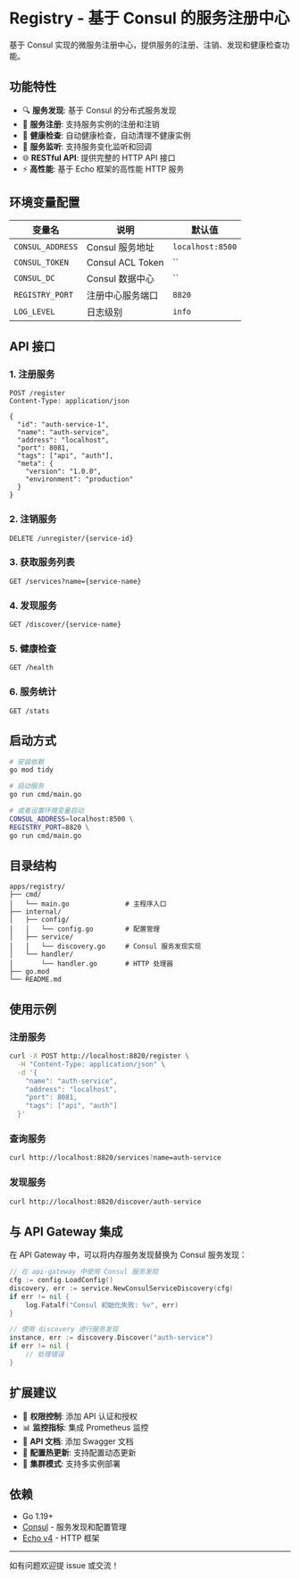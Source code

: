 # Registry - 基于 Consul 的服务注册中心

基于 Consul 实现的微服务注册中心，提供服务的注册、注销、发现和健康检查功能。

## 功能特性

- 🔍 **服务发现**: 基于 Consul 的分布式服务发现
- 📝 **服务注册**: 支持服务实例的注册和注销
- 🏥 **健康检查**: 自动健康检查，自动清理不健康实例
- 🔄 **服务监听**: 支持服务变化监听和回调
- 🌐 **RESTful API**: 提供完整的 HTTP API 接口
- ⚡ **高性能**: 基于 Echo 框架的高性能 HTTP 服务

## 环境变量配置

| 变量名           | 说明             | 默认值           |
| ---------------- | ---------------- | ---------------- |
| `CONSUL_ADDRESS` | Consul 服务地址  | `localhost:8500` |
| `CONSUL_TOKEN`   | Consul ACL Token | ``               |
| `CONSUL_DC`      | Consul 数据中心  | ``               |
| `REGISTRY_PORT`  | 注册中心服务端口 | `8820`           |
| `LOG_LEVEL`      | 日志级别         | `info`           |

## API 接口

### 1. 注册服务

```http
POST /register
Content-Type: application/json

{
  "id": "auth-service-1",
  "name": "auth-service",
  "address": "localhost",
  "port": 8081,
  "tags": ["api", "auth"],
  "meta": {
    "version": "1.0.0",
    "environment": "production"
  }
}
```

### 2. 注销服务

```http
DELETE /unregister/{service-id}
```

### 3. 获取服务列表

```http
GET /services?name={service-name}
```

### 4. 发现服务

```http
GET /discover/{service-name}
```

### 5. 健康检查

```http
GET /health
```

### 6. 服务统计

```http
GET /stats
```

## 启动方式

```bash
# 安装依赖
go mod tidy

# 启动服务
go run cmd/main.go

# 或者设置环境变量启动
CONSUL_ADDRESS=localhost:8500 \
REGISTRY_PORT=8820 \
go run cmd/main.go
```

## 目录结构

```
apps/registry/
├── cmd/
│   └── main.go              # 主程序入口
├── internal/
│   ├── config/
│   │   └── config.go        # 配置管理
│   ├── service/
│   │   └── discovery.go     # Consul 服务发现实现
│   └── handler/
│       └── handler.go       # HTTP 处理器
├── go.mod
└── README.md
```

## 使用示例

### 注册服务

```bash
curl -X POST http://localhost:8820/register \
  -H "Content-Type: application/json" \
  -d '{
    "name": "auth-service",
    "address": "localhost",
    "port": 8081,
    "tags": ["api", "auth"]
  }'
```

### 查询服务

```bash
curl http://localhost:8820/services?name=auth-service
```

### 发现服务

```bash
curl http://localhost:8820/discover/auth-service
```

## 与 API Gateway 集成

在 API Gateway 中，可以将内存服务发现替换为 Consul 服务发现：

```go
// 在 api-gateway 中使用 Consul 服务发现
cfg := config.LoadConfig()
discovery, err := service.NewConsulServiceDiscovery(cfg)
if err != nil {
    log.Fatalf("Consul 初始化失败: %v", err)
}

// 使用 discovery 进行服务发现
instance, err := discovery.Discover("auth-service")
if err != nil {
    // 处理错误
}
```

## 扩展建议

- 🔐 **权限控制**: 添加 API 认证和授权
- 📊 **监控指标**: 集成 Prometheus 监控
- 📝 **API 文档**: 添加 Swagger 文档
- 🔄 **配置热更新**: 支持配置动态更新
- 🚀 **集群模式**: 支持多实例部署

## 依赖

- Go 1.19+
- [Consul](https://www.consul.io/) - 服务发现和配置管理
- [Echo v4](https://echo.labstack.com/) - HTTP 框架

---

如有问题欢迎提 issue 或交流！
